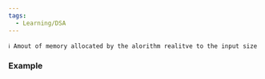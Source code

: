 ```yaml
---
tags:
  - Learning/DSA
---
```

```
ℹ Amout of memory allocated by the alorithm realitve to the input size
```

### Example